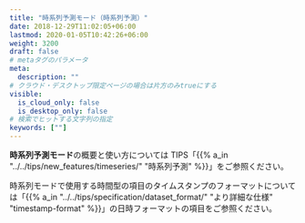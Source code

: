 ```yaml
---
title: "時系列予測モード（時系列予測）"
date: 2018-12-29T11:02:05+06:00
lastmod: 2020-01-05T10:42:26+06:00
weight: 3200
draft: false
# metaタグのパラメータ
meta:
  description: ""
# クラウド・デスクトップ限定ページの場合は片方のみtrueにする
visible:
  is_cloud_only: false
  is_desktop_only: false
# 検索でヒットする文字列の指定
keywords: [""]
---
```


**時系列予測モード**の概要と使い方については TIPS「{{% a_in "../../tips/new_features/timeseries/" "時系列予測" %}}」をご参照ください。

時系列モードで使用する時間型の項目のタイムスタンプのフォーマットについては「{{% a_in "../../tips/specification/dataset_format/" "より詳細な仕様" "timestamp-format" %}}」の日時フォーマットの項目をご参照ください。
